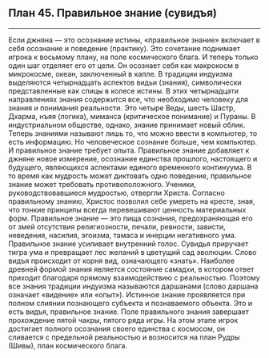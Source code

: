 ## План 45. Правильное знание (сувидъя)


---
Если джняна — это осознание истины, «правильное знание» включает в себя осознание и поведение (практику). Это сочетание поднимает игрока к восьмому плану, на поле космического блага. И теперь только один шаг отделяет его от цели. Он осознает себя как макрокосм в микрокосме, океан, заключенный в капле. В традиции индуизма выделяются четырнадцать аспектов видьи (знания), символически представленные как спицы в колесе истины. В этих четырнадцати направлениях знания содержится все, что необходимо человеку для знания и понимания реальности. Это четыре Веды, шесть Шастр, Дхарма, нъяя (логика), миманса (критическое понимание) и Пураны. В индустриальном обществе, однако, знание принимает новый облик. Теперь знаниями называют лишь то, что можно ввести в компьютер, то есть информацию. Но человеческое сознание больше, чем компьютер. И правильное знание требует опыта. Правильное знание добавляет к джняне новое измерение, осознание единства прошлого, настоящего и будущего, являющихся аспектами единого временного континуума. В то время как мудрость может диктовать одно поведение, правильное знание может требовать противоположного. Ученики, руководствовавшиеся мудростью, отвергли Христа. Согласно правильному знанию, Христос позволил себе умереть на кресте, зная, что тонкие принципы всегда перевешивают ценность материальных форм. Правильное знание — это пища сознания, предохраняющая его от змей отсутствия религиозности, печали, ревности, зависти, неведения, насилия, эгоизма, тамаса и инерции негативного ума. Правильное знание усиливает внутренний голос. Сувидья приручает тигра ума и превращает лес желаний в цветущий сад эволюции. Слово видъя происходит от корня вид, означающего «знать». Наиболее древней формой знания является состояние самадхи, в котором ответ приходит благодаря прямому взаимодействию с реальностью. Поэтому все знания традиции индуизма называются даршанами (слово даршана означает «видение» или «опыт»). Истинное знание проявляется при полном слиянии познающего субъекта и познаваемого объекта. Это и есть видъя, правильное знание. Поле правильного знания завершает прохождение пятой чакры, пятого ряда игры. На этом этапе игрок достигает полного осознания своего единства с космосом, он сливается с предельной реальностью и возносится на план Рудры (Шивы), план космического блага.
